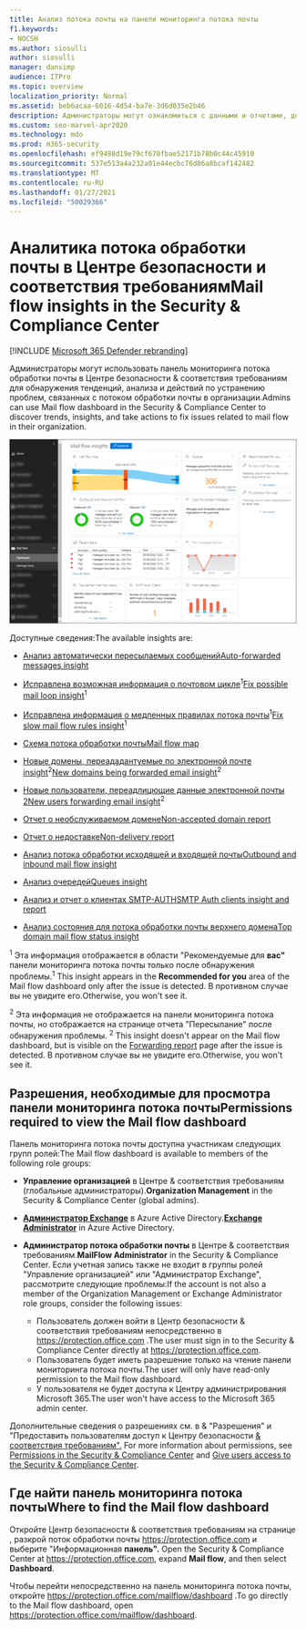 ```yaml
---
title: Анализ потока почты на панели мониторинга потока почты
f1.keywords:
- NOCSH
ms.author: siosulli
author: siosulli
manager: dansimp
audience: ITPro
ms.topic: overview
localization_priority: Normal
ms.assetid: beb6acaa-6016-4d54-ba7e-3d6d035e2b46
description: Администраторы могут ознакомиться с данными и отчетами, доступными на панели мониторинга потока обработки почты в Центре безопасности & соответствия требованиям.
ms.custom: seo-marvel-apr2020
ms.technology: mdo
ms.prod: m365-security
ms.openlocfilehash: ef9498d19e79cf670fbae52171b78b0c44c45910
ms.sourcegitcommit: 537e513a4a232a01e44ecbc76d86a8bcaf142482
ms.translationtype: MT
ms.contentlocale: ru-RU
ms.lasthandoff: 01/27/2021
ms.locfileid: "50029366"
---
```

# <a name="mail-flow-insights-in-the-security--compliance-center"></a><span data-ttu-id="f30bb-103">Аналитика потока обработки почты в Центре безопасности и соответствия требованиям</span><span class="sxs-lookup"><span data-stu-id="f30bb-103">Mail flow insights in the Security & Compliance Center</span></span>

[!INCLUDE [Microsoft 365 Defender rebranding](../includes/microsoft-defender-for-office.md)]


<span data-ttu-id="f30bb-104">Администраторы могут использовать панель мониторинга потока обработки почты в Центре безопасности & соответствия требованиям для обнаружения тенденций, анализа и действий по устранению проблем, связанных с потоком обработки почты в организации.</span><span class="sxs-lookup"><span data-stu-id="f30bb-104">Admins can use Mail flow dashboard in the Security & Compliance Center to discover trends, insights, and take actions to fix issues related to mail flow in their organization.</span></span>

![Панель мониторинга потока обработки почты в Центре & соответствия требованиям](../../media/mail-flow-dashboard-v2.png)

<span data-ttu-id="f30bb-106">Доступные сведения:</span><span class="sxs-lookup"><span data-stu-id="f30bb-106">The available insights are:</span></span>

- [<span data-ttu-id="f30bb-107">Анализ автоматически пересылаемых сообщений</span><span class="sxs-lookup"><span data-stu-id="f30bb-107">Auto-forwarded messages insight</span></span>](mfi-auto-forwarded-messages-report.md)

- <span data-ttu-id="f30bb-108">[Исправлена возможная информация о почтовом цикле](mfi-mail-loop-insight.md)<sup>1</sup></span><span class="sxs-lookup"><span data-stu-id="f30bb-108">[Fix possible mail loop insight](mfi-mail-loop-insight.md)<sup>1</sup></span></span>

- <span data-ttu-id="f30bb-109">[Исправлена информация о медленных правилах потока почты](mfi-slow-mail-flow-rules-insight.md)<sup>1</sup></span><span class="sxs-lookup"><span data-stu-id="f30bb-109">[Fix slow mail flow rules insight](mfi-slow-mail-flow-rules-insight.md)<sup>1</sup></span></span>

- [<span data-ttu-id="f30bb-110">Схема потока обработки почты</span><span class="sxs-lookup"><span data-stu-id="f30bb-110">Mail flow map</span></span>](mfi-mail-flow-map-report.md)

- <span data-ttu-id="f30bb-111">[Новые домены, переададантуемые по электронной почте insight](mfi-new-domains-being-forwarded-email.md)<sup>2</sup></span><span class="sxs-lookup"><span data-stu-id="f30bb-111">[New domains being forwarded email insight](mfi-new-domains-being-forwarded-email.md)<sup>2</sup></span></span>

- <span data-ttu-id="f30bb-112">[Новые пользователи, переадлицющие данные электронной почты 2](mfi-new-users-forwarding-email.md)<sup></sup></span><span class="sxs-lookup"><span data-stu-id="f30bb-112">[New users forwarding email insight](mfi-new-users-forwarding-email.md)<sup>2</sup></span></span>

- [<span data-ttu-id="f30bb-113">Отчет о необслуживаемом домене</span><span class="sxs-lookup"><span data-stu-id="f30bb-113">Non-accepted domain report</span></span>](mfi-non-accepted-domain-report.md)

- [<span data-ttu-id="f30bb-114">Отчет о недоставке</span><span class="sxs-lookup"><span data-stu-id="f30bb-114">Non-delivery report</span></span>](mfi-non-delivery-report.md)

- [<span data-ttu-id="f30bb-115">Анализ потока обработки исходящей и входящей почты</span><span class="sxs-lookup"><span data-stu-id="f30bb-115">Outbound and inbound mail flow insight</span></span>](mfi-outbound-and-inbound-mail-flow.md)

- [<span data-ttu-id="f30bb-116">Анализ очередей</span><span class="sxs-lookup"><span data-stu-id="f30bb-116">Queues insight</span></span>](mfi-queue-alerts-and-queues.md)

- [<span data-ttu-id="f30bb-117">Анализ и отчет о клиентах SMTP-AUTH</span><span class="sxs-lookup"><span data-stu-id="f30bb-117">SMTP Auth clients insight and report</span></span>](mfi-smtp-auth-clients-report.md)

- [<span data-ttu-id="f30bb-118">Анализ состояния для потока обработки почты верхнего домена</span><span class="sxs-lookup"><span data-stu-id="f30bb-118">Top domain mail flow status insight</span></span>](mfi-domain-mail-flow-status-insight.md)

<span data-ttu-id="f30bb-119"><sup>1</sup> Эта информация отображается в области "Рекомендуемые для **вас"** панели мониторинга потока почты только после обнаружения проблемы.</span><span class="sxs-lookup"><span data-stu-id="f30bb-119"><sup>1</sup> This insight appears in the **Recommended for you** area of the Mail flow dashboard only after the issue is detected.</span></span> <span data-ttu-id="f30bb-120">В противном случае вы не увидите его.</span><span class="sxs-lookup"><span data-stu-id="f30bb-120">Otherwise, you won't see it.</span></span>

<span data-ttu-id="f30bb-121"><sup>2</sup> Эта информация не отображается на панели мониторинга потока почты, но отображается на странице отчета "Пересылание" после обнаружения проблемы. [](view-mail-flow-reports.md#forwarding-report)</span><span class="sxs-lookup"><span data-stu-id="f30bb-121"><sup>2</sup> This insight doesn't appear on the Mail flow dashboard, but is visible on the [Forwarding report](view-mail-flow-reports.md#forwarding-report) page after the issue is detected.</span></span> <span data-ttu-id="f30bb-122">В противном случае вы не увидите его.</span><span class="sxs-lookup"><span data-stu-id="f30bb-122">Otherwise, you won't see it.</span></span>

## <a name="permissions-required-to-view-the-mail-flow-dashboard"></a><span data-ttu-id="f30bb-123">Разрешения, необходимые для просмотра панели мониторинга потока почты</span><span class="sxs-lookup"><span data-stu-id="f30bb-123">Permissions required to view the Mail flow dashboard</span></span>

<span data-ttu-id="f30bb-124">Панель мониторинга потока почты доступна участникам следующих групп ролей:</span><span class="sxs-lookup"><span data-stu-id="f30bb-124">The Mail flow dashboard is available to members of the following role groups:</span></span>

- <span data-ttu-id="f30bb-125">**Управление организацией** в Центре & соответствия требованиям (глобальные администраторы).</span><span class="sxs-lookup"><span data-stu-id="f30bb-125">**Organization Management** in the Security & Compliance Center (global admins).</span></span>

- <span data-ttu-id="f30bb-126">**[Администратор Exchange](https://docs.microsoft.com/azure/active-directory/users-groups-roles/directory-assign-admin-roles#exchange-administrator)** в Azure Active Directory.</span><span class="sxs-lookup"><span data-stu-id="f30bb-126">**[Exchange Administrator](https://docs.microsoft.com/azure/active-directory/users-groups-roles/directory-assign-admin-roles#exchange-administrator)** in Azure Active Directory.</span></span>

- <span data-ttu-id="f30bb-127">**Администратор потока обработки почты** в Центре & соответствия требованиям.</span><span class="sxs-lookup"><span data-stu-id="f30bb-127">**MailFlow Administrator** in the Security & Compliance Center.</span></span> <span data-ttu-id="f30bb-128">Если учетная запись также не входит в группы ролей "Управление организацией" или "Администратор Exchange", рассмотрите следующие проблемы:</span><span class="sxs-lookup"><span data-stu-id="f30bb-128">If the account is not also a member of the Organization Management or Exchange Administrator role groups, consider the following issues:</span></span>
  - <span data-ttu-id="f30bb-129">Пользователь должен войти в Центр безопасности & соответствия требованиям непосредственно в <https://protection.office.com> .</span><span class="sxs-lookup"><span data-stu-id="f30bb-129">The user must sign in to the Security & Compliance Center directly at <https://protection.office.com>.</span></span>
  - <span data-ttu-id="f30bb-130">Пользователь будет иметь разрешение только на чтение панели мониторинга потока почты.</span><span class="sxs-lookup"><span data-stu-id="f30bb-130">The user will only have read-only permission to the Mail flow dashboard.</span></span>
  - <span data-ttu-id="f30bb-131">У пользователя не будет доступа к Центру администрирования Microsoft 365.</span><span class="sxs-lookup"><span data-stu-id="f30bb-131">The user won't have access to the Microsoft 365 admin center.</span></span>

<span data-ttu-id="f30bb-132">Дополнительные сведения о разрешениях см. в & "Разрешения" и "Предоставить пользователям доступ к Центру безопасности [& соответствия требованиям".](grant-access-to-the-security-and-compliance-center.md) [](permissions-in-the-security-and-compliance-center.md)</span><span class="sxs-lookup"><span data-stu-id="f30bb-132">For more information about permissions, see [Permissions in the Security & Compliance Center](permissions-in-the-security-and-compliance-center.md) and [Give users access to the Security & Compliance Center](grant-access-to-the-security-and-compliance-center.md).</span></span>

## <a name="where-to-find-the-mail-flow-dashboard"></a><span data-ttu-id="f30bb-133">Где найти панель мониторинга потока почты</span><span class="sxs-lookup"><span data-stu-id="f30bb-133">Where to find the Mail flow dashboard</span></span>

<span data-ttu-id="f30bb-134">Откройте Центр безопасности & соответствия требованиям на странице , разкрой поток обработки почты <https://protection.office.com> и выберите "Информационная **панель".** </span><span class="sxs-lookup"><span data-stu-id="f30bb-134">Open the Security & Compliance Center at <https://protection.office.com>, expand **Mail flow**, and then select **Dashboard**.</span></span>

<span data-ttu-id="f30bb-135">Чтобы перейти непосредственно на панель мониторинга потока почты, откройте <https://protection.office.com/mailflow/dashboard> .</span><span class="sxs-lookup"><span data-stu-id="f30bb-135">To go directly to the Mail flow dashboard, open <https://protection.office.com/mailflow/dashboard>.</span></span>
